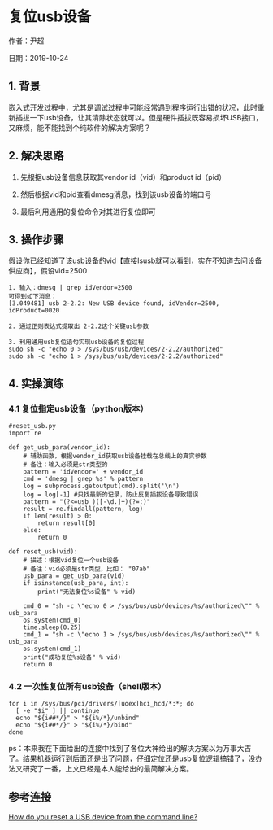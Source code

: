 # 复位usb设备

作者：尹超

日期：2019-10-24

## 1. 背景

嵌入式开发过程中，尤其是调试过程中可能经常遇到程序运行出错的状况，此时重新插拔一下usb设备，让其清除状态就可以。但是硬件插拔既容易损坏USB接口，又麻烦，能不能找到个纯软件的解决方案呢？

## 2. 解决思路

1. 先根据usb设备信息获取其vendor id（vid）和product id（pid）

2. 然后根据vid和pid查看dmesg消息，找到该usb设备的端口号

3. 最后利用通用的复位命令对其进行复位即可


## 3. 操作步骤

假设你已经知道了该usb设备的vid【直接lsusb就可以看到，实在不知道去问设备供应商】，假设vid=2500

```
1. 输入：dmesg | grep idVendor=2500
可得到如下消息：
[3.049481] usb 2-2.2: New USB device found, idVendor=2500, idProduct=0020

2. 通过正则表达式提取出 2-2.2这个关键usb参数

3. 利用通用usb复位语句实现usb设备的复位过程
sudo sh -c "echo 0 > /sys/bus/usb/devices/2-2.2/authorized"
sudo sh -c "echo 1 > /sys/bus/usb/devices/2-2.2/authorized"
```

## 4. 实操演练

### 4.1 复位指定usb设备（python版本）

```
#reset_usb.py
import re

def get_usb_para(vendor_id):
	# 辅助函数，根据vendor_id获取usb设备挂载在总线上的真实参数
	# 备注：输入必须是str类型的
	pattern = 'idVendor=' + vendor_id
	cmd = 'dmesg | grep %s' % pattern
	log = subprocess.getoutput(cmd).split('\n')
	log = log[-1] #只找最新的记录，防止反复插拔设备导致错误
	pattern = "(?<=usb )([-\d.]+)(?=:)"
	result = re.findall(pattern, log)
	if len(result) > 0:
		return result[0]
	else:
		return 0
		
def reset_usb(vid):
	# 描述：根据vid复位一个usb设备
	# 备注：vid必须是str类型，比如： "07ab"
	usb_para = get_usb_para(vid)
	if isinstance(usb_para, int):
		print("无法复位%s设备" % vid)
	
	cmd_0 = "sh -c \"echo 0 > /sys/bus/usb/devices/%s/authorized\"" % usb_para
	os.system(cmd_0)
	time.sleep(0.25)
	cmd_1 = "sh -c \"echo 1 > /sys/bus/usb/devices/%s/authorized\"" % usb_para
	os.system(cmd_1)
	print("成功复位%s设备" % vid)
	return 0
```

### 4.2 一次性复位所有usb设备（shell版本）

```
for i in /sys/bus/pci/drivers/[uoex]hci_hcd/*:*; do
  [ -e "$i" ] || continue
  echo "${i##*/}" > "${i%/*}/unbind"
  echo "${i##*/}" > "${i%/*}/bind"
done
```

ps：本来我在下面给出的连接中找到了各位大神给出的解决方案以为万事大吉了。结果机器运行到后面还是出了问题，仔细定位还是usb复位逻辑搞错了，没办法又研究了一番，上文已经是本人能给出的最简解决方案。

## 参考连接

[How do you reset a USB device from the command line?](https://askubuntu.com/questions/645/how-do-you-reset-a-usb-device-from-the-command-line)